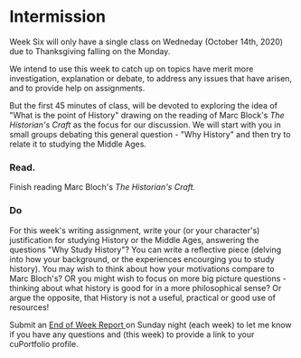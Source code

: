# Intermission

Week Six will only have a single class on Wedneday \(October 14th, 2020\) due to Thanksgiving falling on the Monday. 

We intend to use this week to catch up on topics have merit more investigation, explanation or debate, to address any issues that have arisen, and to provide help on assignments. 

But the first 45 minutes of class, will be devoted to exploring the idea of "What is the point of History" drawing on the reading of Marc Block's _The Historian's Craft_ as the focus for our discussion. We will start with you in small groups debating this general question - "Why History" and then try to relate it to studying the Middle Ages. 

### Read. 

Finish reading Marc Bloch's _The Historian's Craft._ 

### Do

For this week's writing assignment, write your \(or your character's\) justification for studying History or the Middle Ages, answering the questions "Why Study History"? You can write a reflective piece \(delving into how your background, or the experiences encourging you to study history\). You may wish to think about how your motivations compare to Marc Bloch's? OR you might wish to focus on more big picture questions - thinking about what history is good for in a more philosophical sense? Or argue the opposite, that History is not a useful, practical or good use of resources!

Submit an [End of Week Report ](https://forms.office.com/Pages/ResponsePage.aspx?id=lRjZagbeXki8UfzhJsyFMHYe4bjIkPJLpePMoYTjyCNUQlY3V0pYOVJPQVMzVDJXR05OWjBHT01YQy4u)on Sunday night \(each week\) to let me know if you have any questions and \(this week\) to provide a link to your cuPortfolio profile.

